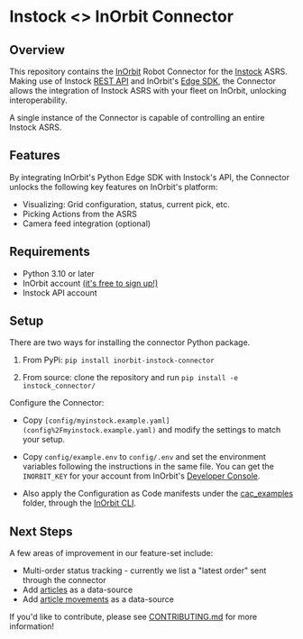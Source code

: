 # Instock <> InOrbit Connector

## Overview

This repository contains the [InOrbit](https://inorbit.ai/) Robot Connector for the [Instock](https://instock.com) ASRS.
Making use of Instock [REST API](https://instock.com/en/docs/api/) and InOrbit's
[Edge SDK](https://developer.inorbit.ai/docs#edge-sdk), the Connector allows the integration of Instock ASRS with your
fleet on InOrbit, unlocking interoperability.

A single instance of the Connector is capable of controlling an entire Instock ASRS.

## Features

By integrating InOrbit's Python Edge SDK with Instock's API, the Connector unlocks the following key features on
InOrbit's platform:

- Visualizing: Grid configuration, status, current pick, etc.
- Picking Actions from the ASRS
- Camera feed integration (optional)

## Requirements

- Python 3.10 or later
- InOrbit account [(it's free to sign up!)](https://control.inorbit.ai)
- Instock API account

## Setup

There are two ways for installing the connector Python package.

1. From PyPi: `pip install inorbit-instock-connector`

2. From source: clone the repository and run `pip install -e instock_connector/`

Configure the Connector:

- Copy `[config/myinstock.example.yaml](config%2Fmyinstock.example.yaml)` and modify the settings to match your setup.

- Copy `config/example.env` to `config/.env` and set the environment variables following the instructions in the same
  file. You can get the `INORBIT_KEY` for your account from InOrbit's
  [Developer Console](https://developer.inorbit.ai/docs#configuring-environment-variables).

- Also apply the Configuration as Code manifests under the [cac_examples](cac_examples) folder, through the
  [InOrbit CLI](https://developer.inorbit.ai/docs#using-the-inorbit-cli).

## Next Steps

A few areas of improvement in our feature-set include:

- Multi-order status tracking - currently we list a "latest order" sent through the connector
- Add [articles](https://instock.com/en/docs/api/#tag/Articles) as a data-source
- Add [article movements](https://instock.com/en/docs/api/#tag/Moves) as a data-source

If you'd like to contribute, please see [CONTRIBUTING.md](CONTRIBUTING.md) for more information!